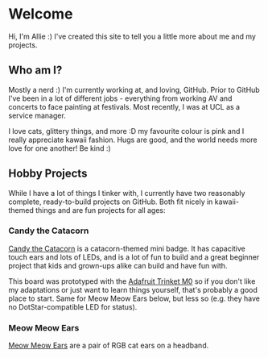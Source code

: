 # Welcome

Hi, I'm Allie :) I've created this site to tell you a little more about me and my projects.

## Who am I?

Mostly a nerd :) I'm currently working at, and loving, GitHub. Prior to GitHub I've been in a lot of different jobs - everything from working AV and concerts to face painting at festivals. Most recently, I was at UCL as a service manager. 

I love cats, glittery things, and more :D my favourite colour is pink and I really appreciate kawaii fashion. Hugs are good, and the world needs more love for one another! Be kind :) 

## Hobby Projects

While I have a lot of things I tinker with, I currently have two reasonably complete, ready-to-build projects on GitHub. Both fit nicely in kawaii-themed things and are fun projects for all ages:

### Candy the Catacorn

[Candy the Catacorn](https://github.com/GalaxyAllie/Candy-the-Catacorn) is a catacorn-themed mini badge. It has capacitive touch ears and lots of LEDs, and is a lot of fun to build and a great beginner project that kids and grown-ups alike can build and have fun with.

This board was prototyped with the [Adafruit Trinket M0](https://www.adafruit.com/product/3500) so if you don't like my adaptations or just want to learn things yourself, that's probably a good place to start. Same for Meow Meow Ears below, but less so (e.g. they have no DotStar-compatible LED for status).

### Meow Meow Ears

[Meow Meow Ears](https://github.com/GalaxyAllie/MeowMeowEars) are a pair of RGB cat ears on a headband.
